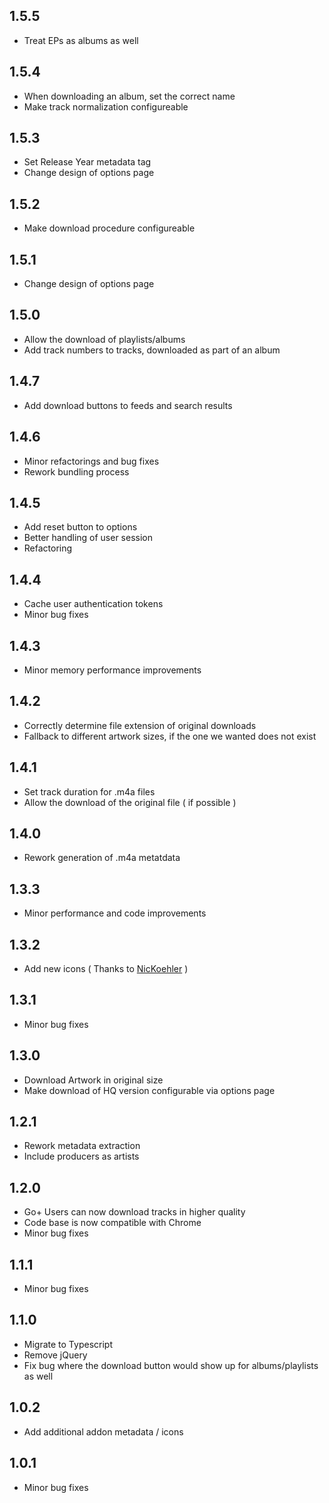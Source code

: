 ## 1.5.5

- Treat EPs as albums as well

## 1.5.4

- When downloading an album, set the correct name
- Make track normalization configureable

## 1.5.3

- Set Release Year metadata tag
- Change design of options page

## 1.5.2

- Make download procedure configureable

## 1.5.1

- Change design of options page

## 1.5.0

- Allow the download of playlists/albums
- Add track numbers to tracks, downloaded as part of an album

## 1.4.7

- Add download buttons to feeds and search results

## 1.4.6

- Minor refactorings and bug fixes
- Rework bundling process

## 1.4.5

- Add reset button to options
- Better handling of user session
- Refactoring

## 1.4.4

- Cache user authentication tokens
- Minor bug fixes

## 1.4.3

- Minor memory performance improvements

## 1.4.2

- Correctly determine file extension of original downloads
- Fallback to different artwork sizes, if the one we wanted does not exist

## 1.4.1

- Set track duration for .m4a files
- Allow the download of the original file ( if possible )

## 1.4.0

- Rework generation of .m4a metatdata

## 1.3.3

- Minor performance and code improvements

## 1.3.2

- Add new icons ( Thanks to [NicKoehler](https://github.com/NicKoehler) )

## 1.3.1

- Minor bug fixes

## 1.3.0

- Download Artwork in original size
- Make download of HQ version configurable via options page

## 1.2.1

- Rework metadata extraction
- Include producers as artists

## 1.2.0

- Go+ Users can now download tracks in higher quality
- Code base is now compatible with Chrome
- Minor bug fixes

## 1.1.1

- Minor bug fixes

## 1.1.0

- Migrate to Typescript
- Remove jQuery
- Fix bug where the download button would show up for albums/playlists as well

## 1.0.2

- Add additional addon metadata / icons

## 1.0.1

- Minor bug fixes
